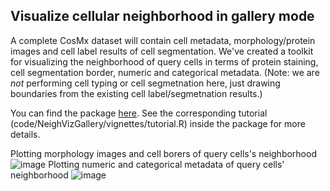 ## Visualize cellular neighborhood in gallery mode

A complete CosMx dataset will contain cell metadata, morphology/protein images and cell label results of cell segmentation. 
We've created a toolkit for visualizing the neighborhood of query cells in terms of protein staining, cell segmentation border, numeric and categorical metadata. (Note: we are *not* performing cell typing or cell segmetnation here, just drawing boundaries from the existing cell label/segmetnation results.)

You can find the package [here](code/NeighVizGallery). See the corresponding tutorial (code/NeighVizGallery/vignettes/tutorial.R) inside the package for more details. 

Plotting morphology images and cell borers of query cells's neighborhood 
![image](https://github.com/Nanostring-Biostats/CosMx-Analysis-Scratch-Space/assets/62775692/c3011b26-2bab-4005-bb75-da868199be8c)
Plotting numeric and categorical metadata of query cells' neighborhood
![image](https://github.com/Nanostring-Biostats/CosMx-Analysis-Scratch-Space/assets/62775692/4f43e0be-88f0-4a3b-9036-92e31b61d5aa)
